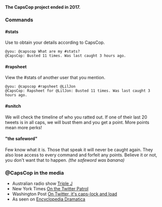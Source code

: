 **The CapsCop project ended in 2017.**

### Commands

#### #stats
Use to obtain your details according to CapsCop.

```
@you: @capscop What are my #stats?
@CapsCop: Busted 11 times. Was last caught 3 hours ago.
```

#### #rapsheet
View the #stats of another user that you mention.

```
@you: @capscop #rapsheet @LilJon
@CapsCop: Rapsheet for @LilJon: Busted 11 times. Was last caught 3 hours ago.
```

#### #snitch
We will check the timeline of who you ratted out. If one of their last 20 tweets is in all caps, we will bust them and you get a point. More points mean more perks!

#### "the safeword"
Few know what it is. Those that speak it will never be caught again. They also lose access to every command and forfeit any points. Believe it or not, you don't want that to happen. *(the safeword was banana)*

### @CapsCop in the media

* Australian radio show [Triple J](http://bit.ly/c9Iyrp)
* New York Times [On the Twitter Patrol](http://nyti.ms/avmifi)
* Washington Post [On Twitter, it's caps-lock and load](http://articles.washingtonpost.com/2012-12-09/lifestyle/35721890_1_tweet-bots-grammar)
* As seen on  [Encyclopedia Dramatica](https://encyclopediadramatica.rs/@CapsCop)
